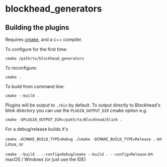 # blockhead_generators

## Building the plugins
Requires [cmake](https://cmake.org/download/), and a c++ compiler.

To configure for the first time:

`cmake /path/to/blockhead_generators`

To reconfigure:

`cmake .`

To build from command line:

`cmake --build .`

Plugins will be output to `./bin` by default. To output directly to Blockhead's blink directory you can use the `PLUGIN_OUTPUT_DIR` cmake option e.g.

`cmake -DPLUGIN_OUTPUT_DIR=/path/to/Blockhead/blink .`

For a debug/release builds it's

`cmake -DCMAKE_BUILD_TYPE=Debug .`/`cmake -DCMAKE_BUILD_TYPE=Release .` on Linux, or

`cmake --build . --config=Debug`/`cmake --build . --config=Release` on macOS / Windows (or just use the IDE)
